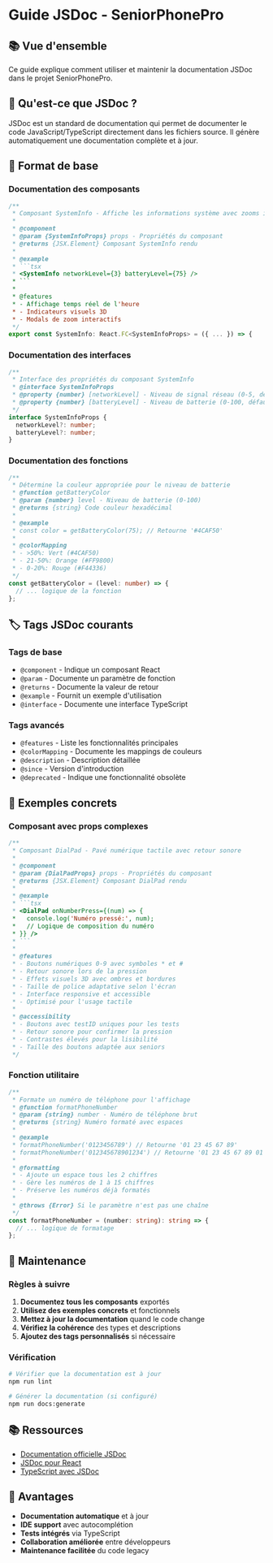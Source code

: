 # Guide JSDoc - SeniorPhonePro

## 📚 Vue d'ensemble

Ce guide explique comment utiliser et maintenir la documentation JSDoc dans le projet SeniorPhonePro.

## 🎯 Qu'est-ce que JSDoc ?

JSDoc est un standard de documentation qui permet de documenter le code JavaScript/TypeScript directement dans les fichiers source. Il génère automatiquement une documentation complète et à jour.

## 📝 Format de base

### Documentation des composants

````typescript
/**
 * Composant SystemInfo - Affiche les informations système avec zooms interactifs
 *
 * @component
 * @param {SystemInfoProps} props - Propriétés du composant
 * @returns {JSX.Element} Composant SystemInfo rendu
 *
 * @example
 * ```tsx
 * <SystemInfo networkLevel={3} batteryLevel={75} />
 * ```
 *
 * @features
 * - Affichage temps réel de l'heure
 * - Indicateurs visuels 3D
 * - Modals de zoom interactifs
 */
export const SystemInfo: React.FC<SystemInfoProps> = ({ ... }) => {
````

### Documentation des interfaces

```typescript
/**
 * Interface des propriétés du composant SystemInfo
 * @interface SystemInfoProps
 * @property {number} [networkLevel] - Niveau de signal réseau (0-5, défaut: 4)
 * @property {number} [batteryLevel] - Niveau de batterie (0-100, défaut: 85)
 */
interface SystemInfoProps {
  networkLevel?: number;
  batteryLevel?: number;
}
```

### Documentation des fonctions

```typescript
/**
 * Détermine la couleur appropriée pour le niveau de batterie
 * @function getBatteryColor
 * @param {number} level - Niveau de batterie (0-100)
 * @returns {string} Code couleur hexadécimal
 *
 * @example
 * const color = getBatteryColor(75); // Retourne '#4CAF50'
 *
 * @colorMapping
 * - >50%: Vert (#4CAF50)
 * - 21-50%: Orange (#FF9800)
 * - 0-20%: Rouge (#F44336)
 */
const getBatteryColor = (level: number) => {
  // ... logique de la fonction
};
```

## 🏷️ Tags JSDoc courants

### Tags de base

- `@component` - Indique un composant React
- `@param` - Documente un paramètre de fonction
- `@returns` - Documente la valeur de retour
- `@example` - Fournit un exemple d'utilisation
- `@interface` - Documente une interface TypeScript

### Tags avancés

- `@features` - Liste les fonctionnalités principales
- `@colorMapping` - Documente les mappings de couleurs
- `@description` - Description détaillée
- `@since` - Version d'introduction
- `@deprecated` - Indique une fonctionnalité obsolète

## 📖 Exemples concrets

### Composant avec props complexes

````typescript
/**
 * Composant DialPad - Pavé numérique tactile avec retour sonore
 *
 * @component
 * @param {DialPadProps} props - Propriétés du composant
 * @returns {JSX.Element} Composant DialPad rendu
 *
 * @example
 * ```tsx
 * <DialPad onNumberPress={(num) => {
 *   console.log('Numéro pressé:', num);
 *   // Logique de composition du numéro
 * }} />
 * ```
 *
 * @features
 * - Boutons numériques 0-9 avec symboles * et #
 * - Retour sonore lors de la pression
 * - Effets visuels 3D avec ombres et bordures
 * - Taille de police adaptative selon l'écran
 * - Interface responsive et accessible
 * - Optimisé pour l'usage tactile
 *
 * @accessibility
 * - Boutons avec testID uniques pour les tests
 * - Retour sonore pour confirmer la pression
 * - Contrastes élevés pour la lisibilité
 * - Taille des boutons adaptée aux seniors
 */
````

### Fonction utilitaire

```typescript
/**
 * Formate un numéro de téléphone pour l'affichage
 * @function formatPhoneNumber
 * @param {string} number - Numéro de téléphone brut
 * @returns {string} Numéro formaté avec espaces
 *
 * @example
 * formatPhoneNumber('0123456789') // Retourne '01 23 45 67 89'
 * formatPhoneNumber('012345678901234') // Retourne '01 23 45 67 89 01 23 4'
 *
 * @formatting
 * - Ajoute un espace tous les 2 chiffres
 * - Gère les numéros de 1 à 15 chiffres
 * - Préserve les numéros déjà formatés
 *
 * @throws {Error} Si le paramètre n'est pas une chaîne
 */
const formatPhoneNumber = (number: string): string => {
  // ... logique de formatage
};
```

## 🔧 Maintenance

### Règles à suivre

1. **Documentez tous les composants** exportés
2. **Utilisez des exemples concrets** et fonctionnels
3. **Mettez à jour la documentation** quand le code change
4. **Vérifiez la cohérence** des types et descriptions
5. **Ajoutez des tags personnalisés** si nécessaire

### Vérification

```bash
# Vérifier que la documentation est à jour
npm run lint

# Générer la documentation (si configuré)
npm run docs:generate
```

## 📚 Ressources

- [Documentation officielle JSDoc](https://jsdoc.app/)
- [JSDoc pour React](https://github.com/jsdoc/jsdoc)
- [TypeScript avec JSDoc](https://www.typescriptlang.org/docs/handbook/jsdoc-supported-types.html)

## 🎉 Avantages

- **Documentation automatique** et à jour
- **IDE support** avec autocomplétion
- **Tests intégrés** via TypeScript
- **Collaboration améliorée** entre développeurs
- **Maintenance facilitée** du code legacy

